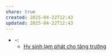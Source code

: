 ```yaml
---
share: true
created: 2025-04-22T12:43
updated: 2025-04-22T12:43
---
```

- \-: 
    - [Hy sinh lạm phát cho tăng trưởng](../../%F0%9F%93%9CT%C3%A0i%20nguy%C3%AAn/Lu%E1%BA%ADt,%20qu%E1%BA%A3n%20l%C3%BD%20nh%C3%A0%20n%C6%B0%E1%BB%9Bc/Ch%C3%ADnh%20s%C3%A1ch%20kinh%20t%E1%BA%BF/Hy%20sinh%20l%E1%BA%A1m%20ph%C3%A1t%20cho%20t%C4%83ng%20tr%C6%B0%E1%BB%9Fng.md)

